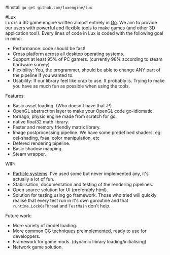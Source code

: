 #Install
`go get github.com/luxengine/lux`

#Lux  
Lux is a 3D game engine written almost entirely in [Go](http://golang.org/). We aim to provide our users with powerful and flexible tools to make games (and other 3D application too!).
Every lines of code in Lux is coded with the following goal in mind:
* Performance: code should be fast!
* Cross platform across all desktop operating systems.
* Support at least 95% of PC gamers. (currently 98% according to steam hardware survey)
* Flexibility: You, the programmer, should be able to change ANY part of the pipeline if you wanted to.
* Usability: If our library feel like crap to use. It probably is. Trying to make you have as much fun as possible when using the tools.


Features:  
* Basic asset loading. (Who doesn't have that :P)
* OpenGL abstraction layer to make your OpenGL code go-idiomatic.
* tornago, physic engine made from scratch for go.
* native float32 math library.
* Faster and memory friendly matrix library.
* Image postprocessing pipeline. We have some predefined shaders. eg: cel-shading, fxaa, color manipulation, etc
* Defered rendering pipeline.
* Basic shadow mapping.
* Steam wrapper.

WIP:  
* [Particle systems](https://github.com/luxengine/lux/blob/master/particlesystems.go). I've used some but never implemented any, it's actually a lot of fun.
* Stabilisation, documentation and testing of the rendering pipelines.
* Open source solution for UI (preferably html).
* Solution for testing using go framework. Those who tried will quickly realise that every test run in it's own goroutine and that `runtime.LockOsThread` and `TestMain` don't help.

Future work:
* More variety of model loading.
* More common CG techniques preimplemented, ready to use for developpers.
* Framework for game mods. (dynamic library loading/initialising)
* Network game solution.
